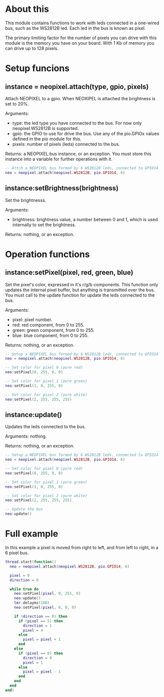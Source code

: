 # About this

This module contains functions to work with leds connected in a one-wired bus, such as the WS2812B led. Each led in the bus is known as pixel.

The primary limiting factor for the number of pixels you can drive with this module is the memory you have on your board. With 1 Kb of memory you can drive up to 128 pixels.

# Setup funcions

## instance = neopixel.attach(type, gpio, pixels)

Attach NEOPIXEL to a gpio. When NEOXIPEL is attached the brightness is set to 20%.

Arguments:

* type: the led type you have connected to the bus. For now only neopixel.WS2812B is supported.
* gpio: the GPIO to use for drive the bus. Use any of the pio.GPIOx values defined in the pio module for this.
* pixels: number of pixels (leds) connected to the bus.

Returns: a NEOPIXEL bus instance, or an exception. You must store this instance into a variable for further operations with it.

```lua
-- Attch a NEOPIXEL bus formed by 6 WS2812B leds, connected to GPIO14
neo = neopixel.attach(neopixel.WS2812B, pio.GPIO14, 6)
```

## instance:setBrightness(brightness)

Set the brightnesss.

Arguments:

* brightness: brightness value, a number between 0 and 1, which is used internally to set the brightness.

Returns: nothing, or an exception.

# Operation functions

## instance:setPixel(pixel, red, green, blue)

Set the pixel's color, expressed in it's r/g/b components. This function only updates the internal pixel buffer, but anything is transmitted over the bus. You must call to the update function for update the leds connected to the bus.

Arguments:

* pixel: pixel number.
* red: red component, from 0 to 255.
* green: green component, from 0 to 255.
* blue: blue component, from 0 to 255.

Returns: nothing, or an exception.

```lua
-- Setup a NEOPIXEL bus formed by 6 WS2812B leds, connected to GPIO14
neo = neopixel.attach(neopixel.WS2812B, pio.GPIO14, 6)

-- Set color for pixel 0 (pure red)
neo:setPixel(0, 255, 0, 0)

-- Set color for pixel 1 (pure green)
neo:setPixel(1, 0, 255, 0)

-- Set color for pixel 2 (pure white)
neo:setPixel(2, 255, 255, 255)
```

## instance:update()

Updates the leds connected to the bus.

Arguments: nothing.

Returns: nothing, or an exception.

```lua
-- Setup a NEOPIXEL bus formed by 6 WS2812B leds, connected to GPIO14
neo = neopixel.attach(neopixel.WS2812B, pio.GPIO14, 6)

-- Set color for pixel 0 (pure red)
neo:setPixel(0, 255, 0, 0)

-- Set color for pixel 1 (pure green)
neo:setPixel(1, 0, 255, 0)

-- Set color for pixel 2 (pure white)
neo:setPixel(2, 255, 255, 255)

-- Update the bus
neo:update()
```

# Full example

In this example a pixel is moved from right to left, and from left to right, in a 6 pixel bus.

```lua
thread.start(function()
  neo = neopixel.attach(neopixel.WS2812B, pio.GPIO14, 6)

  pixel = 0
  direction = 0

  while true do
    neo:setPixel(pixel, 0, 255, 0)
    neo:update()
    tmr.delayms(100)
    neo:setPixel(pixel, 0, 0, 0)

    if (direction == 0) then
      if (pixel == 5) then
        direction = 1
        pixel = 4
      else
        pixel = pixel + 1
      end
    else
      if (pixel == 0) then
        direction = 0
        pixel = 1
      else
        pixel = pixel - 1
      end
    end
  end
end)
```